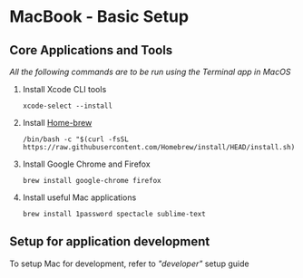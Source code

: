 MacBook - Basic Setup
=====================

## Core Applications and Tools
_All the following commands are to be run using the Terminal app in MacOS_
1. Install Xcode CLI tools
	```
	xcode-select --install
	```
2. Install [Home-brew](https://brew.sh/)
	```
	/bin/bash -c "$(curl -fsSL https://raw.githubusercontent.com/Homebrew/install/HEAD/install.sh)"
	```
3. Install Google Chrome and Firefox
	```
	brew install google-chrome firefox
	```
4. Install useful Mac applications
	```
	brew install 1password spectacle sublime-text
	```

## Setup for application development 
To setup Mac for development, refer to _"developer"_ setup guide
